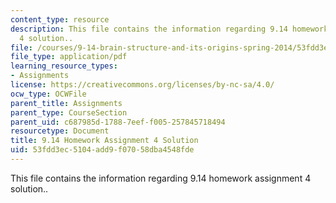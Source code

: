 ```yaml
---
content_type: resource
description: This file contains the information regarding 9.14 homework assignment
  4 solution..
file: /courses/9-14-brain-structure-and-its-origins-spring-2014/53fdd3ec5104add9f07058dba4548fde_MIT9_14S14_Homework4Sol.pdf
file_type: application/pdf
learning_resource_types:
- Assignments
license: https://creativecommons.org/licenses/by-nc-sa/4.0/
ocw_type: OCWFile
parent_title: Assignments
parent_type: CourseSection
parent_uid: c687985d-1788-7eef-f005-257845718494
resourcetype: Document
title: 9.14 Homework Assignment 4 Solution
uid: 53fdd3ec-5104-add9-f070-58dba4548fde
---
```

This file contains the information regarding 9.14 homework assignment 4 solution..